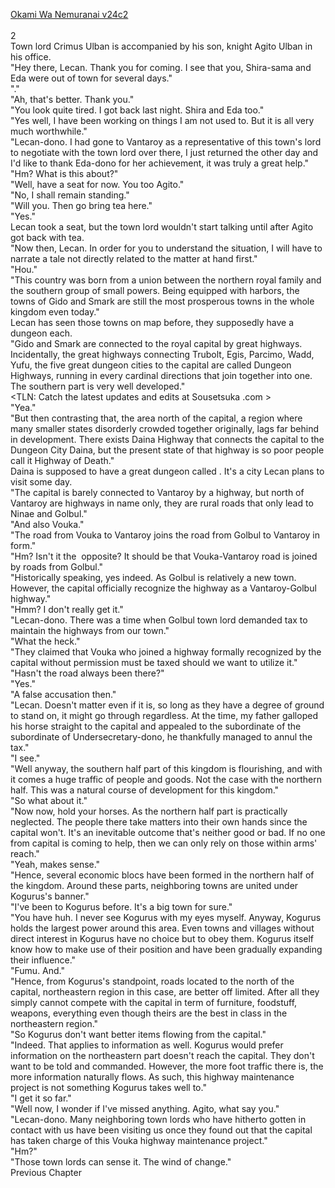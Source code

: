 [Okami Wa Nemuranai v24c2](https://www.sousetsuka.com/2020/07/okami-wa-nemuranai-242.html)
<br/><br/>
2<br/>
Town lord Crimus Ulban is accompanied by his son, knight Agito Ulban in his office.<br/>
"Hey there, Lecan. Thank you for coming. I see that you, Shira-sama and Eda were out of town for several days."<br/>
"<Recovery>."<br/>
"Ah, that's better. Thank you."<br/>
"You look quite tired. I got back last night. Shira and Eda too."<br/>
"Yes well, I have been working on things I am not used to. But it is all very much worthwhile."<br/>
"Lecan-dono. I had gone to Vantaroy as a representative of this town's lord to negotiate with the town lord over there, I just returned the other day and I'd like to thank Eda-dono for her achievement, it was truly a great help."<br/>
"Hm? What is this about?"<br/>
"Well, have a seat for now. You too Agito."<br/>
"No, I shall remain standing."<br/>
"Will you. Then go bring tea here."<br/>
"Yes."<br/>
Lecan took a seat, but the town lord wouldn't start talking until after Agito got back with tea.<br/>
"Now then, Lecan. In order for you to understand the situation, I will have to narrate a tale not directly related to the matter at hand first."<br/>
"Hou."<br/>
"This country was born from a union between the northern royal family and the southern group of small powers. Being equipped with harbors, the towns of Gido and Smark are still the most prosperous towns in the whole kingdom even today."<br/>
Lecan has seen those towns on map before, they supposedly have a dungeon each.<br/>
"Gido and Smark are connected to the royal capital by great highways. Incidentally, the great highways connecting Trubolt, Egis, Parcimo, Wadd, Yufu, the five great dungeon cities to the capital are called Dungeon Highways, running in every cardinal directions that join together into one.​ The southern part is very well developed."<br/>
<TLN: Catch the latest updates and edits at Sousetsuka .com ><br/>
"Yea."<br/>
"But then contrasting that, the area north of the capital, a region where many smaller states disorderly crowded together originally, lags far behind in development. There exists Daina Highway that connects the capital to the Dungeon City Daina, but the present state of that highway is so poor people call it Highway of Death."<br/>
Daina is supposed to have a great dungeon called <Dungeon of Death>. It's a city Lecan plans to visit some day.<br/>
"The capital is barely connected to Vantaroy by a highway, but north of Vantaroy are highways in name only, they are rural roads that only lead to Ninae and Golbul."<br/>
"And also Vouka."<br/>
"The road from Vouka to Vantaroy joins the road from Golbul to Vantaroy in form."<br/>
"Hm? Isn't it the  opposite? It should be that Vouka-Vantaroy road is joined by roads from Golbul."<br/>
"Historically speaking, yes indeed. As Golbul is relatively a new town. However, the capital officially recognize the highway as a Vantaroy-Golbul highway."<br/>
"Hmm? I don't really get it."<br/>
"Lecan-dono. There was a time when Golbul town lord demanded tax to maintain the highways from our town."<br/>
"What the heck."<br/>
"They claimed that Vouka who joined a highway formally recognized by the capital without permission must be taxed should we want to utilize it."<br/>
"Hasn't the road always been there?"<br/>
"Yes."<br/>
"A false accusation then."<br/>
"Lecan. Doesn't matter even if it is, so long as they have a degree of ground to stand on, it might go through regardless. At the time, my father galloped his horse straight to the capital and appealed to the subordinate of the subordinate of Undersecretary-dono, he thankfully managed to annul the tax."<br/>
"I see."<br/>
"Well anyway, the southern half part of this kingdom is flourishing, and with it comes a huge traffic of people and goods. Not the case with the northern half. This was a natural course of development for this kingdom."<br/>
"So what about it."<br/>
"Now now, hold your horses. As the northern half part is practically neglected. The people there take matters into their own hands since the capital won't. It's an inevitable outcome that's neither good or bad. If no one from capital is coming to help, then we can only rely on those within arms' reach."<br/>
"Yeah, makes sense."<br/>
"Hence, several economic blocs have been formed in the northern half of the kingdom. Around these parts, neighboring towns are united under Kogurus's banner."<br/>
"I've been to Kogurus before. It's a big town for sure."<br/>
"You have huh. I never see Kogurus with my eyes myself. Anyway, Kogurus holds the largest power around this area. Even towns and villages without direct interest in Kogurus have no choice but to obey them. Kogurus itself know how to make use of their position and have been gradually expanding their influence."<br/>
"Fumu. And."<br/>
"Hence, from Kogurus's standpoint, roads located to the north of the capital, northeastern region in this case, are better off limited. After all they simply cannot compete with the capital in term of furniture, foodstuff, weapons, everything even though theirs are the best in class in the northeastern region." <br/>
"So Kogurus don't want better items flowing from the capital."<br/>
"Indeed. That applies to information as well. Kogurus would prefer information on the northeastern part doesn't reach the capital. They don't want to be told and commanded. However, the more foot traffic there is, the more information naturally flows. As such, this highway maintenance project is not something Kogurus takes well to."<br/>
"I get it so far."<br/>
"Well now, I wonder if I've missed anything. Agito, what say you."<br/>
"Lecan-dono. Many neighboring town lords who have hitherto gotten in contact with us have been visiting us once they found out that the capital has taken charge of this Vouka highway maintenance project."<br/>
"Hm?"<br/>
"Those town lords can sense it. The wind of change."<br/>
Previous Chapter<br/>
